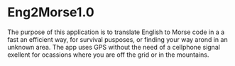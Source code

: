 # Eng2Morse1.0

The purpose of this application is to translate English to Morse code in a a fast an efficient way, for survival pusposes, or finding your way arond in an unknown area. The app uses GPS without the need of a cellphone signal exellent for ocassions where you are off the grid or in the mountains.




